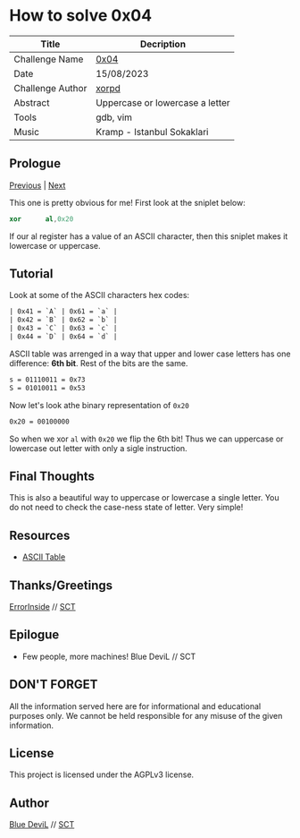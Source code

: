 # How to solve 0x04

| Title                     | Decription                                       |
|---------------------------|--------------------------------------------------|
| Challenge Name            | [0x04][challenge]                                |
| Date                      | 15/08/2023                                       |
| Challenge Author          | [xorpd][web-xorpd]                               |
| Abstract                  | Uppercase or lowercase a letter                  |
| Tools                     | gdb, vim                                         |
| Music                     | Kramp - Istanbul Sokaklari                       |

## Prologue

[Previous][prev] | [Next][next]

This one is pretty obvious for me! First look at the sniplet below:

```nasm
xor      al,0x20
```

If our al register has a value of an ASCII character, then this sniplet
makes it lowercase or uppercase.

## Tutorial

Look at some of the ASCII characters hex codes:

```txt
| 0x41 = `A` | 0x61 = `a` |
| 0x42 = `B` | 0x62 = `b` |
| 0x43 = `C` | 0x63 = `c` |
| 0x44 = `D` | 0x64 = `d` |
```

ASCII table was arrenged in a way that upper and lower case letters has one
difference: **6th bit**. Rest of the bits are the same.

```txt
s = 01110011 = 0x73
S = 01010011 = 0x53
```

Now let's look athe binary representation of `0x20`

```txt
0x20 = 00100000
```

So when we xor `al` with `0x20` we flip the 6th bit! Thus we can uppercase
or lowercase out letter with only a sigle instruction.

## Final Thoughts

This is also a beautiful way to uppercase or lowercase a single letter. You do
not need to check the case-ness state of letter. Very simple!

## Resources

* [ASCII Table][web-ascii-table]

## Thanks/Greetings

[ErrorInside][web-ei] // [SCT][web-sct]

## Epilogue

* Few people, more machines! Blue DeviL // SCT

## DON'T FORGET

All the information served here are for informational and educational purposes
only. We cannot be held responsible for any misuse of the given information.

## License

This project is licensed under the AGPLv3 license.

## Author

[Blue DeviL][web-bd] // [SCT][web-sct]

[web-bd]:  https://gitlab.com/bluedevil
[web-ei]:  https://gitlab.com/error.inside
[web-xorpd]: https://github.com/xorpd
[web-sct]: http://www.sctzine.com
[prev]: ../0x03/README.md
[next]: ../0x05/README.md
[challenge]: https://www.xorpd.net/pages/xchg_rax/snip_04.html
[web-ascii-table]: https://www.ascii-code.com/
